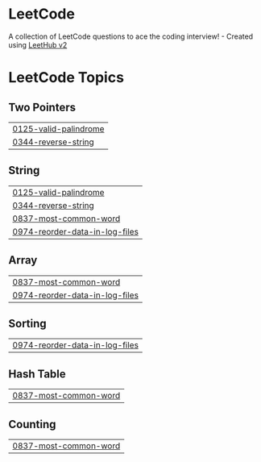 # LeetCode
A collection of LeetCode questions to ace the coding interview! - Created using [LeetHub v2](https://github.com/arunbhardwaj/LeetHub-2.0)

<!---LeetCode Topics Start-->
# LeetCode Topics
## Two Pointers
|  |
| ------- |
| [0125-valid-palindrome](https://github.com/JOSSEP-ENG/LeetCode/tree/master/0125-valid-palindrome) |
| [0344-reverse-string](https://github.com/JOSSEP-ENG/LeetCode/tree/master/0344-reverse-string) |
## String
|  |
| ------- |
| [0125-valid-palindrome](https://github.com/JOSSEP-ENG/LeetCode/tree/master/0125-valid-palindrome) |
| [0344-reverse-string](https://github.com/JOSSEP-ENG/LeetCode/tree/master/0344-reverse-string) |
| [0837-most-common-word](https://github.com/JOSSEP-ENG/LeetCode/tree/master/0837-most-common-word) |
| [0974-reorder-data-in-log-files](https://github.com/JOSSEP-ENG/LeetCode/tree/master/0974-reorder-data-in-log-files) |
## Array
|  |
| ------- |
| [0837-most-common-word](https://github.com/JOSSEP-ENG/LeetCode/tree/master/0837-most-common-word) |
| [0974-reorder-data-in-log-files](https://github.com/JOSSEP-ENG/LeetCode/tree/master/0974-reorder-data-in-log-files) |
## Sorting
|  |
| ------- |
| [0974-reorder-data-in-log-files](https://github.com/JOSSEP-ENG/LeetCode/tree/master/0974-reorder-data-in-log-files) |
## Hash Table
|  |
| ------- |
| [0837-most-common-word](https://github.com/JOSSEP-ENG/LeetCode/tree/master/0837-most-common-word) |
## Counting
|  |
| ------- |
| [0837-most-common-word](https://github.com/JOSSEP-ENG/LeetCode/tree/master/0837-most-common-word) |
<!---LeetCode Topics End-->